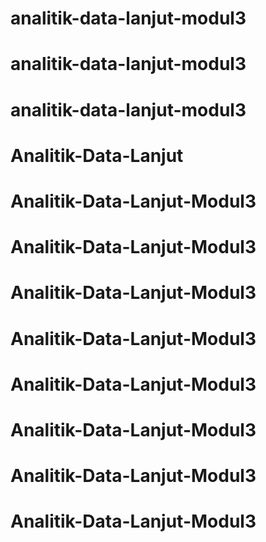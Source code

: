 # analitik-data-lanjut-modul3
# analitik-data-lanjut-modul3
# analitik-data-lanjut-modul3
# Analitik-Data-Lanjut
# Analitik-Data-Lanjut-Modul3
# Analitik-Data-Lanjut-Modul3
# Analitik-Data-Lanjut-Modul3
# Analitik-Data-Lanjut-Modul3
# Analitik-Data-Lanjut-Modul3
# Analitik-Data-Lanjut-Modul3
# Analitik-Data-Lanjut-Modul3
# Analitik-Data-Lanjut-Modul3
